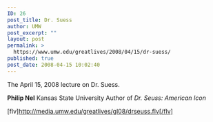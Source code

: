 ```yaml
---
ID: 26
post_title: Dr. Suess
author: UMW
post_excerpt: ""
layout: post
permalink: >
  https://www.umw.edu/greatlives/2008/04/15/dr-suess/
published: true
post_date: 2008-04-15 10:02:40
---
```

The April 15, 2008 lecture on Dr. Suess.

<strong>Philip Nel</strong>
Kansas State University
Author of <em>Dr. Seuss: American Icon</em>

[flv]http://media.umw.edu/greatlives/gl08/drseuss.flv[/flv]